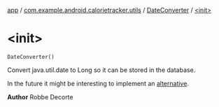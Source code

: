 [app](../../index.md) / [com.example.android.calorietracker.utils](../index.md) / [DateConverter](index.md) / [&lt;init&gt;](./-init-.md)

# &lt;init&gt;

`DateConverter()`

Convert java.util.date to Long so it can be stored in the database.

In the future it might be interesting to implement an [alternative](www.github.com/JakeWharton/ThreeTenABP).

**Author**
Robbe Decorte

